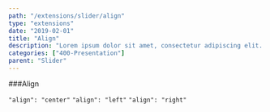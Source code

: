```yaml
---
path: "/extensions/slider/align"
type: "extensions"
date: "2019-02-01"
title: "Align"
description: "Lorem ipsum dolor sit amet, consectetur adipiscing elit. Nunc tempus laoreet leo sit amet iaculis."
categories: ["400-Presentation"]
parent: "Slider"
---
```


###Align

`"align": "center"` `"align": "left"` `"align": "right"`

<demo>
  <demovanilla src="demos/inline/demos/slider/align-center">
  </demovanilla>
</demo>

<demo>
  <demovanilla src="demos/inline/demos/slider/align-left">
  </demovanilla>
</demo>

<demo>
  <demovanilla src="demos/inline/demos/slider/align-right">
  </demovanilla>
</demo>
